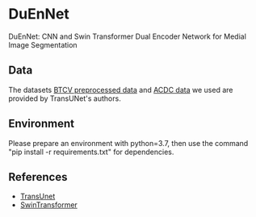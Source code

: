 # DuEnNet
DuEnNet: CNN and Swin Transformer Dual Encoder Network for Medial Image Segmentation


## Data
The datasets [BTCV preprocessed data](https://drive.google.com/drive/folders/1ACJEoTp-uqfFJ73qS3eUObQh52nGuzCd?usp=sharing) and [ACDC data](https://drive.google.com/drive/folders/1KQcrci7aKsYZi1hQoZ3T3QUtcy7b--n4?usp=drive_link) we used are provided by TransUNet's authors.


## Environment
Please prepare an environment with python=3.7, then use the command "pip install -r requirements.txt" for dependencies.


## References
* [TransUnet](https://github.com/Beckschen/TransUNet)
* [SwinTransformer](https://github.com/microsoft/Swin-Transformer)
